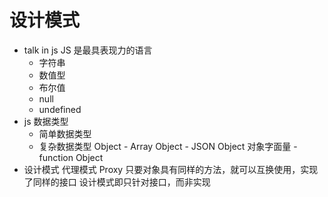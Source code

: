 # 设计模式 

- talk in js 
    JS 是最具表现力的语言
    - 字符串
    - 数值型
    - 布尔值 
    - null 
    - undefined
- js 数据类型
    - 简单数据类型
    - 复杂数据类型
        Object 
            - Array Object
            - JSON Object 对象字面量
            - function Object 
- 设计模式
  代理模式 Proxy
  只要对象具有同样的方法，就可以互换使用，实现了同样的接口
  设计模式即只针对接口，而非实现